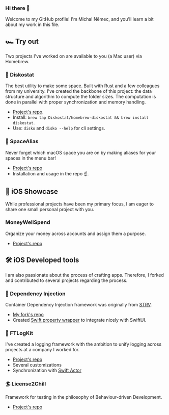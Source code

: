 ### Hi there 👋

Welcome to my GitHub profile! I'm Michal Němec, and you'll learn a bit about my work in this file.


## 🏎️ Try out

Two projects I've worked on are available to you (a Mac user) via Homebrew.

### 🪩 Diskostat

The best utility to make some space. Built with Rust and a few colleagues from my university. I've created the backbone of this project: the data structure and algorithm to compute the folder sizes. The computation is done in parallel with proper synchronization and memory handling.

- [Project's repo](https://github.com/Diskostat/diskostat/tree/feature/update-readme).
- Install: `brew tap Diskostat/homebrew-diskostat && brew install diskostat`.
- Use: `disko` and `disko --help` for cli settings.

### 🌌 SpaceAlias

Never forget which macOS space you are on by making aliases for your spaces in the menu bar!

- [Project's repo](https://gitlab.com/BajaCali/spacealias)
- Installation and usage in the repo ☝️.


## 📱 iOS Showcase

While professional projects have been my primary focus, I am eager to share one small personal project with you. 

### MoneyWellSpend

Organize your money across accounts and assign them a purpose.

- [Project's repo](https://gitlab.com/apodidae/money-well-spend)


## 🛠️ iOS Developed tools

I am also passionate about the process of crafting apps. Therefore, I forked and contributed to several projects regarding the process.


### 💉 Dependency Injection

Container Dependency Injection framework was originally from [STRV](https://github.com/strvcom/ios-dependency-injection).

- [My fork's repo](https://gitlab.com/apodidae/ios-dependency-injection)
- Created [Swift property wrapper](https://docs.swift.org/swift-book/documentation/the-swift-programming-language/properties/#Property-Wrappers) to integrate nicely with SwiftUI.

### 📒 FTLogKit

I've created a logging framework with the ambition to unify logging across projects at a company I worked for.

- [Project's repo](https://github.com/BajaCali/FTLogKit)
- Several customizations
- Synchronization with [Swift Actor](https://developer.apple.com/documentation/swift/actor)

### 🏄 License2Chill

Framework for testing in the philosophy of Behaviour-driven Development.

- [Project's repo](https://gitlab.com/apodidae/license2chill)

<!--
**BajaCali/BajaCali** is a ✨ _special_ ✨ repository because its `README.md` (this file) appears on your GitHub profile.

Here are some ideas to get you started:

- 🔭 I’m currently working on ...
- 🌱 I’m currently learning ...
- 👯 I’m looking to collaborate on ...
- 🤔 I’m looking for help with ...
- 💬 Ask me about ...
- 📫 How to reach me: ...
- 😄 Pronouns: ...
- ⚡ Fun fact: ...
-->
